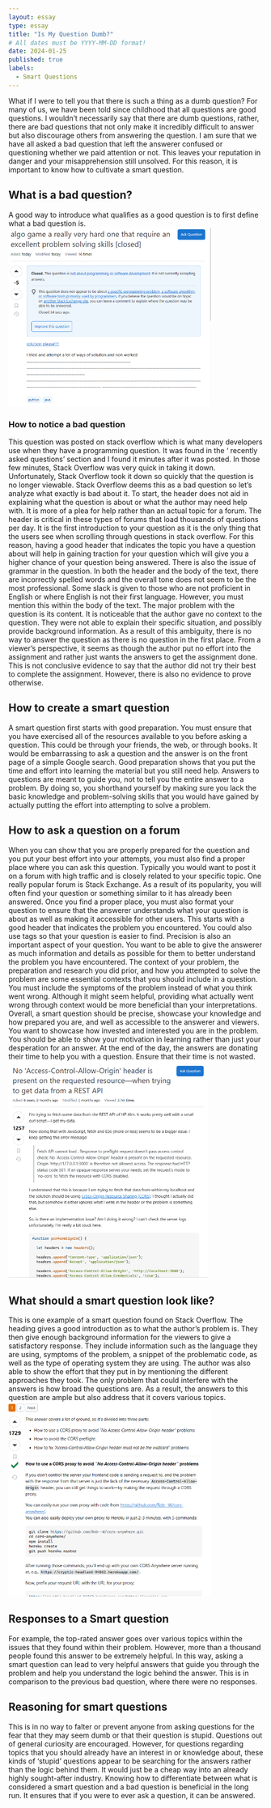 ```yaml
---
layout: essay
type: essay
title: "Is My Question Dumb?"
# All dates must be YYYY-MM-DD format!
date: 2024-01-25
published: true
labels:
  - Smart Questions
---
```


  What if I were to tell you that there is such a thing as a dumb question? For many of us, we have been told since childhood that all questions are good questions. I wouldn’t necessarily say that there are dumb questions, rather, there are bad questions that not only make it incredibly difficult to answer but also discourage others from answering the question. I am sure that we have all asked a bad question that left the answerer confused or questioning whether we paid attention or not. This leaves your reputation in danger and your misapprehension still unsolved. For this reason, it is important to know how to cultivate a smart question.
## What is a bad question?
  A good way to introduce what qualifies as a good question is to first define what a bad question is.
  <img width="400px" 
     class="rounded mx-auto d-block" 
     src="../img/Screenshot 2024-01-25 171145.png" >
### How to notice a bad question
  This question was posted on stack overflow which is what many developers use when they have a programming question. It was found in the ‘ recently asked questions’ section and I found it minutes after it was posted. In those few minutes, Stack Overflow was very quick in taking it down. Unfortunately, Stack Overflow took it down so quickly that the question is no longer viewable. Stack Overflow deems this as a bad question so let’s analyze what exactly is bad about it.
   To start, the header does not aid in explaining what the question is about or what the author may need help with. It is more of a plea for help rather than an actual topic for a forum. The header is critical in these types of forums that load thousands of questions per day. It is the first introduction to your question as it is the only thing that the users see when scrolling through questions in stack overflow. For this reason, having a good header that indicates the topic you have a question about will help in gaining traction for your question which will give you a higher chance of your question being answered.
  There is also the issue of grammar in the question. In both the header and the body of the text, there are incorrectly spelled words and the overall tone does not seem to be the most professional. Some slack is given to those who are not proficient in English or where English is not their first language. However, you must mention this within the body of the text.
  The major problem with the question is its content. It is noticeable that the author gave no context to the question. They were not able to explain their specific situation, and possibly provide background information. As a result of this ambiguity, there is no way to answer the question as there is no question in the first place. From a viewer’s perspective, it seems as though the author put no effort into the assignment and rather just wants the answers to get the assignment done. This is not conclusive evidence to say that the author did not try their best to complete the assignment. However, there is also no evidence to prove otherwise.
## How to create a smart question 
  A smart question first starts with good preparation. You must ensure that you have exercised all of the resources available to you before asking a question. This could be through your friends, the web, or through books. It would be embarrassing to ask a question and the answer is on the front page of a simple Google search. Good preparation shows that you put the time and effort into learning the material but you still need help. Answers to questions are meant to guide you, not to tell you the entire answer to a problem. By doing so, you shorthand yourself by making sure you lack the basic knowledge and problem-solving skills that you would have gained by actually putting the effort into attempting to solve a problem.
## How to ask a question on a forum
  When you can show that you are properly prepared for the question and you put your best effort into your attempts, you must also find a proper place where you can ask this question. Typically you would want to post it on a forum with high traffic and is closely related to your specific topic. One really popular forum is Stack Exchange. As a result of its popularity, you will often find your question or something similar to it has already been answered. 
  Once you find a proper place, you must also format your question to ensure that the answerer understands what your question is about as well as making it accessible for other users. This starts with a good header that indicates the problem you encountered. You could also use tags so that your question is easier to find.
  Precision is also an important aspect of your question. You want to be able to give the answerer as much information and details as possible for them to better understand the problem you have encountered. The context of your problem, the preparation and research you did prior, and how you attempted to solve the problem are some essential contexts that you should include in a question. You must include the symptoms of the problem instead of what you think went wrong. Although it might seem helpful, providing what actually went wrong through context would be more beneficial than your interpretations.
  Overall, a smart question should be precise, showcase your knowledge and how prepared you are, and well as accessible to the answerer and viewers. You want to showcase how invested and interested you are in the problem. You should be able to show your motivation in learning rather than just your desperation for an answer. At the end of the day, the answers are donating their time to help you with a question. Ensure that their time is not wasted.
<img width="400px" 
     class="rounded mx-auto d-block" 
     src="../img/Screenshot 2024-01-25 202430.png" >
## What should a smart question look like?
This is one example of a smart question found on Stack Overflow. The heading gives a good introduction as to what the author’s problem is. They then give enough background information for the viewers to give a satisfactory response. They include information such as the language they are using, symptoms of the problem, a snippet of the problematic code, as well as the type of operating system they are using. The author was also able to show the effort that they put in by mentioning the different approaches they took. The only problem that could interfere with the answers is how broad the questions are. As a result, the answers to this question are ample but also address that it covers various topics.
<img width="400px" 
     class="rounded mx-auto d-block" 
     src="../img/Screenshot 2024-01-25 203530.png" >
## Responses to a Smart question
For example, the top-rated answer goes over various topics within the issues that they found within their problem. However, more than a thousand people found this answer to be extremely helpful. In this way, asking a smart question can lead to very helpful answers that guide you through the problem and help you understand the logic behind the answer. This is in comparison to the previous bad question, where there were no responses.
## Reasoning for smart questions
This is in no way to falter or prevent anyone from asking questions for the fear that they may seem dumb or that their question is stupid. Questions out of general curiosity are encouraged. However, for questions regarding topics that you should already have an interest in or knowledge about, these kinds of ‘stupid’ questions appear to be searching for the answers rather than the logic behind them. It would just be a cheap way into an already highly sought-after industry. Knowing how to differentiate between what is considered a smart question and a bad question is beneficial in the long run. It ensures that if you were to ever ask a question, it can be answered.
